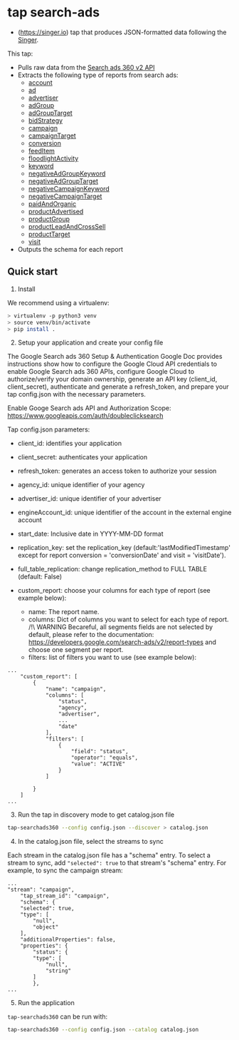 # tap search-ads

- (https://singer.io) tap that produces JSON-formatted data
following the [Singer](https://github.com/singer-io/getting-started/blob/master/SPEC.md).

This tap:
- Pulls raw data from the [Search ads 360 v2 API](https://developers.google.com/search-ads)
- Extracts the following type of reports from search ads:
    - [account](https://developers.google.com/search-ads/v2/report-types/account)
    - [ad](https://developers.google.com/search-ads/v2/report-types/ad)
    - [advertiser](https://developers.google.com/search-ads/v2/report-types/advertiser)
    - [adGroup](https://developers.google.com/search-ads/v2/report-types/adGroup)
    - [adGroupTarget](https://developers.google.com/search-ads/v2/report-types/adGroupTarget)
    - [bidStrategy](https://developers.google.com/search-ads/v2/report-types/bidStrategy)
    - [campaign](https://developers.google.com/search-ads/v2/report-types/campaign)
    - [campaignTarget](https://developers.google.com/search-ads/v2/report-types/campaignTarget)
    - [conversion](https://developers.google.com/search-ads/v2/report-types/conversion)
    - [feedItem](https://developers.google.com/search-ads/v2/report-types/feedItem)
    - [floodlightActivity](https://developers.google.com/search-ads/v2/report-types/floodlightActivity)
    - [keyword](https://developers.google.com/search-ads/v2/report-types/keyword)
    - [negativeAdGroupKeyword](https://developers.google.com/search-ads/v2/report-types/negativeAdGroupKeyword)
    - [negativeAdGroupTarget](https://developers.google.com/search-ads/v2/report-types/negativeAdGroupTarget)
    - [negativeCampaignKeyword](https://developers.google.com/search-ads/v2/report-types/negativeCampaignKeyword)
    - [negativeCampaignTarget](https://developers.google.com/search-ads/v2/report-types/negativeCampaignTarget)
    - [paidAndOrganic](https://developers.google.com/search-ads/v2/report-types/paidAndOrganic)
    - [productAdvertised](https://developers.google.com/search-ads/v2/report-types/productAdvertised)
    - [productGroup](https://developers.google.com/search-ads/v2/report-types/productGroup)
    - [productLeadAndCrossSell](https://developers.google.com/search-ads/v2/report-types/productLeadAndCrossSell)
    - [productTarget](https://developers.google.com/search-ads/v2/report-types/productTarget)
    - [visit](https://developers.google.com/search-ads/v2/report-types/visit)
- Outputs the schema for each report

## Quick start

1. Install

We recommend using a virtualenv:

```bash
> virtualenv -p python3 venv
> source venv/bin/activate
> pip install .
```
 
2. Setup your application and create your config file

The Google Search ads 360 Setup & Authentication Google Doc provides instructions show how to configure the Google Cloud API credentials to enable Google Search ads 360 APIs, configure Google Cloud to authorize/verify your domain ownership, generate an API key (client_id, client_secret), authenticate and generate a refresh_token, and prepare your tap config.json with the necessary parameters.

Enable Googe Search ads API and Authorization Scope: https://www.googleapis.com/auth/doubleclicksearch

Tap config.json parameters:
- client_id: identifies your application
- client_secret: authenticates your application
- refresh_token: generates an access token to authorize your session
- agency_id: unique identifier of your agency
- advertiser_id: unique identifier of your advertiser
- engineAccount_id: unique identifier of the account in the external engine account
- start_date: Inclusive date in YYYY-MM-DD format
- replication_key: set the replication_key (default:'lastModifiedTimestamp' except for report conversion = 'conversionDate' and visit = 'visitDate').
- full_table_replication: change replication_method to FULL TABLE (default: False)

- custom_report: choose your columns for each type of report (see example below): 
    - name: The report name.
    - columns: Dict of columns you want to select for each type of report.
        /!\ WARNING
        Becareful, all segments fields are not selected by default, please refer to the documentation: https://developers.google.com/search-ads/v2/report-types and choose one segment per report.
    - filters: list of filters you want to use (see example below):
    
```
...
    "custom_report": [
        {
            "name": "campaign",
            "columns": [
                "status",
                "agency",
                "advertiser",
                ...
                "date"
            ],
            "filters": [
                {
                    "field": "status",
                    "operator": "equals",
                    "value": "ACTIVE"
                }
            ]

        }
    ]
...
```



3. Run the tap in discovery mode to get catalog.json file

```bash
tap-searchads360 --config config.json --discover > catalog.json
```

4. In the catalog.json file, select the streams to sync

Each stream in the catalog.json file has a "schema" entry.  To select a stream to sync, add `"selected": true` to that stream's "schema" entry. For example, to sync the campaign stream:
```
...
"stream": "campaign",
    "tap_stream_id": "campaign",
    "schema": {
    "selected": true,
    "type": [
        "null",
        "object"
    ],
    "additionalProperties": false,
    "properties": {
        "status": {
        "type": [
            "null",
            "string"
        ]
        },
...
```

5. Run the application

`tap-searchads360` can be run with:

```bash
tap-searchads360 --config config.json --catalog catalog.json
```
